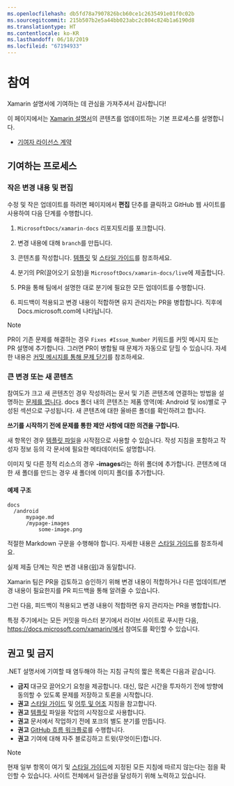 ```yaml
---
ms.openlocfilehash: db5fd78a7907826bcb60ce1c2635491e01f0c02b
ms.sourcegitcommit: 215b507b2e5a44bb023abc2c804c824b1a6190d8
ms.translationtype: HT
ms.contentlocale: ko-KR
ms.lasthandoff: 06/18/2019
ms.locfileid: "67194933"
---
```

# <a name="contributing"></a>참여

Xamarin 설명서에 기여하는 데 관심을 가져주셔서 감사합니다!

이 페이지에서는 [Xamarin 설명서](https://docs.microsoft.com/xamarin)의 콘텐츠를 업데이트하는 기본 프로세스를 설명합니다.

* [기여자 라이선스 계약](LICENSE)

## <a name="process-for-contributing"></a>기여하는 프로세스

### <a name="small-changes--edits"></a>작은 변경 내용 및 편집

수정 및 작은 업데이트를 하려면 페이지에서 **편집** 단추를 클릭하고 GitHub 웹 사이트를 사용하여 다음 단계를 수행합니다.

1. `MicrosoftDocs/xamarin-docs` 리포지토리를 포크합니다.

2. 변경 내용에 대해 `branch`를 만듭니다.

3. 콘텐츠를 작성합니다. [템플릿](contributing-guidelines/template.md) 및 [스타일 가이드](contributing-guidelines/voice-tone.md)를 참조하세요.

4. 분기의 PR(끌어오기 요청)을 `MicrosoftDocs/xamarin-docs/live`에 제출합니다.

5. PR을 통해 팀에서 설명한 대로 분기에 필요한 모든 업데이트를 수행합니다.

6. 피드백이 적용되고 변경 내용이 적합하면 유지 관리자는 PR을 병합합니다. 직후에 Docs.microsoft.com에 나타납니다.


> [!NOTE]
> PR이 기존 문제를 해결하는 경우 `Fixes #Issue_Number` 키워드를 커밋 메시지 또는 PR 설명에 추가합니다. 그러면 PR이 병합될 때 문제가 자동으로 닫힐 수 있습니다. 자세한 내용은 [커밋 메시지를 통해 문제 닫기](https://help.github.com/articles/closing-issues-via-commit-messages/)를 참조하세요.


### <a name="big-changes-or-new-content"></a>큰 변경 또는 새 콘텐츠

참여도가 크고 새 콘텐츠인 경우 작성하려는 문서 및 기존 콘텐츠에 연결하는 방법을 설명하는 [문제를 엽니다](https://github.com/MicrosoftDocs/xamarin-docs/issues). docs 폴더 내의 콘텐츠는 제품 영역(예: Android 및 ios)별로 구성된 섹션으로 구성됩니다. 새 콘텐츠에 대한 올바른 폴더를 확인하려고 합니다. 

**쓰기를 시작하기 전에 문제를 통한 제안 사항에 대한 의견을 구합니다.**

새 항목인 경우 [템플릿 파일](../contributing-guidelines/template.md)을 시작점으로 사용할 수 있습니다. 작성 지침을 포함하고 작성자 정보 등의 각 문서에 필요한 메타데이터도 설명합니다.

이미지 및 다른 정적 리소스의 경우 **<mypage>-images**라는 하위 폴더에 추가합니다. 콘텐츠에 대한 새 폴더를 만드는 경우 새 폴더에 이미지 폴더를 추가합니다.

#### <a name="example-structure"></a>예제 구조

    docs
      /android
          mypage.md
          /mypage-images
              some-image.png

적절한 Markdown 구문을 수행해야 합니다. 자세한 내용은 [스타일 가이드](../contributing-guidelines/template.md)를 참조하세요.

실제 제출 단계는 작은 변경 내용([위](#process-for-contributing))과 동일합니다.

Xamarin 팀은 PR을 검토하고 승인하기 위해 변경 내용이 적합하거나 다른 업데이트/변경 내용이 필요한지를 PR 피드백을 통해 알려줄 수 있습니다.

그런 다음, 피드백이 적용되고 변경 내용이 적합하면 유지 관리자는 PR을 병합합니다.

특정 주기에서는 모든 커밋을 마스터 분기에서 라이브 사이트로 푸시한 다음, https://docs.microsoft.com/xamarin/에서 참여도를 확인할 수 있습니다.

## <a name="dos-and-donts"></a>권고 및 금지

.NET 설명서에 기여할 때 염두해야 하는 지침 규칙의 짧은 목록은 다음과 같습니다.

- **금지** 대규모 끌어오기 요청을 제공합니다. 대신, 많은 시간을 투자하기 전에 방향에 동의할 수 있도록 문제를 저장하고 토론을 시작합니다.
- **권고** [스타일 가이드](contributing-guidelines/template.md) 및 [어투 및 어조](contributing-guidelines/voice-tone.md) 지침을 참고합니다.
- **권고** [템플릿](contributing-guidelines/template.md) 파일을 작업의 시작점으로 사용합니다.
- **권고** 문서에서 작업하기 전에 포크의 별도 분기를 만듭니다.
- **권고** [GitHub 흐름 워크플로](https://guides.github.com/introduction/flow/)를 수행합니다.
- **권고** 기여에 대해 자주 블로깅하고 트윗(무엇이든)합니다.

> [!NOTE]
> 현재 일부 항목이 여기 및 [스타일 가이드](contributing-guidelines/template.md)에 지정된 모든 지침에 따르지 않는다는 점을 확인할 수 있습니다. 사이트 전체에서 일관성을 달성하기 위해 노력하고 있습니다. 


